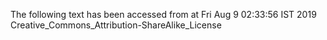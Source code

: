 The following text has been accessed from at Fri Aug 9 02:33:56 IST 2019
Creative_Commons_Attribution-ShareAlike_License
